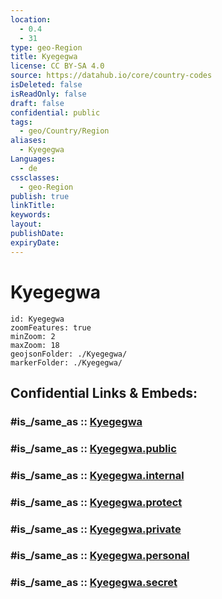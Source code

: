 ```yaml
---
location:
  - 0.4
  - 31
type: geo-Region
title: Kyegegwa
license: CC BY-SA 4.0
source: https://datahub.io/core/country-codes
isDeleted: false
isReadOnly: false
draft: false
confidential: public
tags:
  - geo/Country/Region
aliases:
  - Kyegegwa
Languages:
  - de
cssclasses:
  - geo-Region
publish: true
linkTitle:
keywords:
layout:
publishDate:
expiryDate:
---
```


# Kyegegwa

```leaflet
id: Kyegegwa
zoomFeatures: true 
minZoom: 2 
maxZoom: 18
geojsonFolder: ./Kyegegwa/
markerFolder: ./Kyegegwa/
```


## Confidential Links & Embeds: 

### #is_/same_as :: [Kyegegwa](/_Standards/Earth/Continent/Africa/Africa~Central/Uganda/regions~Uganda/Uganda~West/Kyegegwa.md) 

### #is_/same_as :: [Kyegegwa.public](/_public/Earth/Continent/Africa/Africa~Central/Uganda/regions~Uganda/Uganda~West/Kyegegwa.public.md) 

### #is_/same_as :: [Kyegegwa.internal](/_internal/Earth/Continent/Africa/Africa~Central/Uganda/regions~Uganda/Uganda~West/Kyegegwa.internal.md) 

### #is_/same_as :: [Kyegegwa.protect](/_protect/Earth/Continent/Africa/Africa~Central/Uganda/regions~Uganda/Uganda~West/Kyegegwa.protect.md) 

### #is_/same_as :: [Kyegegwa.private](/_private/Earth/Continent/Africa/Africa~Central/Uganda/regions~Uganda/Uganda~West/Kyegegwa.private.md) 

### #is_/same_as :: [Kyegegwa.personal](/_personal/Earth/Continent/Africa/Africa~Central/Uganda/regions~Uganda/Uganda~West/Kyegegwa.personal.md) 

### #is_/same_as :: [Kyegegwa.secret](/_secret/Earth/Continent/Africa/Africa~Central/Uganda/regions~Uganda/Uganda~West/Kyegegwa.secret.md)

